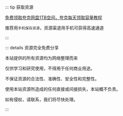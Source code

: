 ::: tip 获取资源

[免费领取夸克网盘1TB空间，夸克每天领取容量教程](./vip)

推荐用`手机保存资源`，资源渠道用手机可获得高速通道

:::

::: details 资源完全免费分享

本站提供的所有资源均为网络整理而来

仅供学习和研究使用，不得用于任何商业用途。

不保证资源的合法性、准确性、安全性和完整性。

使用本站资源所造成的任何直接或间接损失，本站概不负责。

如有侵权，请联系，我们将尽快处理。

:::

